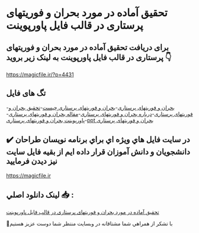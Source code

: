 # تحقیق آماده در مورد بحران و فوریتهای پرستاری در قالب فایل پاورپوینت

## برای دریافت تحقیق آماده در مورد بحران و فوریتهای پرستاری در قالب فایل پاورپوینت به لینک زیر بروید 👇

https://magicfile.ir/?p=4431

## تگ های فایل

-[بحران و فوریتهای پرستاری](https://magicfile.ir/product/%d8%aa%d8%ad%d9%82%db%8c%d9%82-%d8%a8%d8%ad%d8%b1%d8%a7%d9%86-%d9%88-%d9%81%d9%88%d8%b1%db%8c%d8%aa%d9%87%d8%a7%db%8c-%d9%be%d8%b1%d8%b3%d8%aa%d8%a7%d8%b1%db%8c-%d8%af%d8%b1-%d9%be%d8%a7%d9%88%d8%b1%d9%be%d9%88%db%8c%d9%86%d8%aa/)-[بحران و فوریتهای پرستاری چیست](https://magicfile.ir/product/%d8%aa%d8%ad%d9%82%db%8c%d9%82-%d8%a8%d8%ad%d8%b1%d8%a7%d9%86-%d9%88-%d9%81%d9%88%d8%b1%db%8c%d8%aa%d9%87%d8%a7%db%8c-%d9%be%d8%b1%d8%b3%d8%aa%d8%a7%d8%b1%db%8c-%d8%af%d8%b1-%d9%be%d8%a7%d9%88%d8%b1%d9%be%d9%88%db%8c%d9%86%d8%aa/)-[تحقیق بحران و فوریتهای پرستاری](https://magicfile.ir/product/%d8%aa%d8%ad%d9%82%db%8c%d9%82-%d8%a8%d8%ad%d8%b1%d8%a7%d9%86-%d9%88-%d9%81%d9%88%d8%b1%db%8c%d8%aa%d9%87%d8%a7%db%8c-%d9%be%d8%b1%d8%b3%d8%aa%d8%a7%d8%b1%db%8c-%d8%af%d8%b1-%d9%be%d8%a7%d9%88%d8%b1%d9%be%d9%88%db%8c%d9%86%d8%aa/)-[درباره بحران و فوریتهای پرستاری](https://magicfile.ir/product/%d8%aa%d8%ad%d9%82%db%8c%d9%82-%d8%a8%d8%ad%d8%b1%d8%a7%d9%86-%d9%88-%d9%81%d9%88%d8%b1%db%8c%d8%aa%d9%87%d8%a7%db%8c-%d9%be%d8%b1%d8%b3%d8%aa%d8%a7%d8%b1%db%8c-%d8%af%d8%b1-%d9%be%d8%a7%d9%88%d8%b1%d9%be%d9%88%db%8c%d9%86%d8%aa/)-[مقاله بحران و فوریتهای پرستاری](https://magicfile.ir/product/%d8%aa%d8%ad%d9%82%db%8c%d9%82-%d8%a8%d8%ad%d8%b1%d8%a7%d9%86-%d9%88-%d9%81%d9%88%d8%b1%db%8c%d8%aa%d9%87%d8%a7%db%8c-%d9%be%d8%b1%d8%b3%d8%aa%d8%a7%d8%b1%db%8c-%d8%af%d8%b1-%d9%be%d8%a7%d9%88%d8%b1%d9%be%d9%88%db%8c%d9%86%d8%aa/)-[پاورپوینت بحران و فوریتهای پرستاری](https://magicfile.ir/product/%d8%aa%d8%ad%d9%82%db%8c%d9%82-%d8%a8%d8%ad%d8%b1%d8%a7%d9%86-%d9%88-%d9%81%d9%88%d8%b1%db%8c%d8%aa%d9%87%d8%a7%db%8c-%d9%be%d8%b1%d8%b3%d8%aa%d8%a7%d8%b1%db%8c-%d8%af%d8%b1-%d9%be%d8%a7%d9%88%d8%b1%d9%be%d9%88%db%8c%d9%86%d8%aa/)-[ppt بحران و فوریتهای پرستاری](https://magicfile.ir/product/%d8%aa%d8%ad%d9%82%db%8c%d9%82-%d8%a8%d8%ad%d8%b1%d8%a7%d9%86-%d9%88-%d9%81%d9%88%d8%b1%db%8c%d8%aa%d9%87%d8%a7%db%8c-%d9%be%d8%b1%d8%b3%d8%aa%d8%a7%d8%b1%db%8c-%d8%af%d8%b1-%d9%be%d8%a7%d9%88%d8%b1%d9%be%d9%88%db%8c%d9%86%d8%aa/)

## ✔️ در سايت فايل هاي ويژه اي براي برنامه نويسان طراحان دانشجويان و دانش آموزان قرار داده ايم از بقيه فايل سايت نيز ديدن فرماييد

https://magicfile.ir


## لينک دانلود اصلي 📥 :

[تحقیق آماده در مورد بحران و فوریتهای پرستاری در قالب فایل پاورپوینت](https://magicfile.ir/product/%d8%aa%d8%ad%d9%82%db%8c%d9%82-%d8%a8%d8%ad%d8%b1%d8%a7%d9%86-%d9%88-%d9%81%d9%88%d8%b1%db%8c%d8%aa%d9%87%d8%a7%db%8c-%d9%be%d8%b1%d8%b3%d8%aa%d8%a7%d8%b1%db%8c-%d8%af%d8%b1-%d9%be%d8%a7%d9%88%d8%b1%d9%be%d9%88%db%8c%d9%86%d8%aa/) 


🙏با تشکر از همراهي شما مشتاقانه در وبسایت منتظر شما دوست عزیز هستیم

